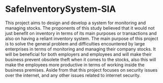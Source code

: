 # SafeInventorySystem-SIA


This project aims to design and develop a system for monitoring and managing stocks. The proponents of this study believed that it would not just benefit on inventory in terms of its main purposes or transactions and also on having a reliant inventory system. The main purpose of this project is to solve the general problem and difficulties encountered by large enterprises in terms of monitoring and managing their company stocks. It will be beneficial for both employers and employees and will make their business prevent obsolete theft when it comes to the stocks, also this will make the employees more productive in terms of working inside the business premises. Aside from that this project focuses on security issues over the internet, and any other issues related to internet security.

